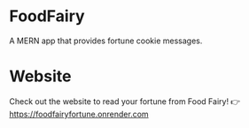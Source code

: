 # FoodFairy
A MERN app that provides fortune cookie messages.

# Website
Check out the website to read your fortune from Food Fairy! 👉 https://foodfairyfortune.onrender.com
